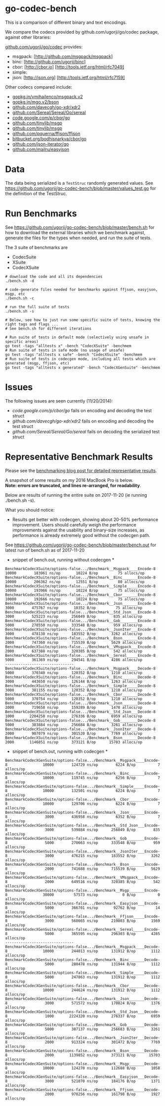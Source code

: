 # go-codec-bench

This is a comparison of different binary and text encodings.

We compare the codecs provided by github.com/ugorji/go/codec package,
against other libraries:

[github.com/ugorji/go/codec](http://github.com/ugorji/go) provides:

  - msgpack: [http://github.com/msgpack/msgpack] 
  - binc:    [http://github.com/ugorji/binc]
  - cbor:    [http://cbor.io] [http://tools.ietf.org/html/rfc7049]
  - simple: 
  - json:    [http://json.org] [http://tools.ietf.org/html/rfc7159] 

Other codecs compared include:

  - [gopkg.in/vmihailenco/msgpack.v2](http://gopkg.in/vmihailenco/msgpack.v2)
  - [gopkg.in/mgo.v2/bson](http://gopkg.in/mgo.v2/bson)
  - [github.com/davecgh/go-xdr/xdr2](https://godoc.org/github.com/davecgh/go-xdr/xdr)
  - [github.com/Sereal/Sereal/Go/sereal](https://godoc.org/github.com/Sereal/Sereal/Go/sereal)
  - [code.google.com/p/cbor/go](http://code.google.com/p/cbor/go)
  - [github.com/tinylib/msgp](http://github.com/tinylib/msgp)
  - [github.com/tinylib/msgp](http://godoc.org/github.com/tinylib/msgp)
  - [github.com/pquerna/ffjson/ffjson](http://godoc.org/github.com/pquerna/ffjson/ffjson)
  - [bitbucket.org/bodhisnarkva/cbor/go](http://godoc.org/bitbucket.org/bodhisnarkva/cbor/go)
  - [github.com/json-iterator/go](http://godoc.org/github.com/json-iterator/go)
  - [github.com/mailru/easyjson](http://godoc.org/github.com/mailru/easyjson)
  
# Data

The data being serialized is a `TestStruc` randomly generated values.
See https://github.com/ugorji/go-codec-bench/blob/master/values_test.go for the
definition of the TestStruc.

# Run Benchmarks

See  https://github.com/ugorji/go-codec-bench/blob/master/bench.sh 
for how to download the external libraries which we benchmark against,
generate the files for the types when needed, 
and run the suite of tests.

The 3 suite of benchmarks are

  - CodecSuite
  - XSuite
  - CodecXSuite

```
# download the code and all its dependencies
./bench.sh -d

# code-generate files needed for benchmarks against ffjson, easyjson, msgp, etc
./bench.sh -c

# run the full suite of tests
./bench.sh -s

# Below, see how to just run some specific suite of tests, knowing the right tags and flags ...
# See bench.sh for different iterations

# Run suite of tests in default mode (selectively using unsafe in specific areas)
go test -tags "alltests x" -bench "CodecXSuite" -benchmem 
# Run suite of tests in safe mode (no usage of unsafe)
go test -tags "alltests x safe" -bench "CodecXSuite" -benchmem 
# Run suite of tests in codecgen mode, including all tests which are generated (msgp, ffjson, etc)
go test -tags "alltests x generated" -bench "CodecXGenSuite" -benchmem 

```

# Issues

The following issues are seen currently (11/20/2014):

- _code.google.com/p/cbor/go_ fails on encoding and decoding the test struct
- _github.com/davecgh/go-xdr/xdr2_ fails on encoding and decoding the test struct
- _github.com/Sereal/Sereal/Go/sereal_ fails on decoding the serialized test struct

# Representative Benchmark Results

Please see the [benchmarking blog post for detailed representative results](http://ugorji.net/blog/benchmarking-serialization-in-go).

A snapshot of some results on my 2016 MacBook Pro is below.  
**Note: errors are truncated, and lines re-arranged, for readability**.

Below are results of running the entire suite on 2017-11-20 (ie running ./bench.sh -s).

What you should notice:

- Results get better with codecgen, showing about 20-50% performance improvement.
  Users should carefully weigh the performance improvements against the 
  usability and binary-size increases, as performance is already extremely good 
  without the codecgen path.
  
See  https://github.com/ugorji/go-codec-bench/blob/master/bench.out for latest run of bench.sh as of 2017-11-20

* snippet of bench.out, running without codecgen *
```
BenchmarkCodecXSuite/options-false.../Benchmark__Msgpack____Encode-8         	   10000	    183961 ns/op	   10224 B/op	      75 allocs/op
BenchmarkCodecXSuite/options-false.../Benchmark__Binc_______Encode-8         	   10000	    206362 ns/op	   12551 B/op	      80 allocs/op
BenchmarkCodecXSuite/options-false.../Benchmark__Simple_____Encode-8         	   10000	    193966 ns/op	   10224 B/op	      75 allocs/op
BenchmarkCodecXSuite/options-false.../Benchmark__Cbor_______Encode-8         	   10000	    192666 ns/op	   10224 B/op	      75 allocs/op
BenchmarkCodecXSuite/options-false.../Benchmark__Json_______Encode-8         	    3000	    475767 ns/op	   10352 B/op	      75 allocs/op
BenchmarkCodecXSuite/options-false.../Benchmark__Std_Json___Encode-8         	    3000	    525223 ns/op	  256049 B/op	     835 allocs/op
BenchmarkCodecXSuite/options-false.../Benchmark__Gob________Encode-8         	    5000	    270550 ns/op	  333548 B/op	     959 allocs/op
BenchmarkCodecXSuite/options-false.../Benchmark__JsonIter___Encode-8         	    3000	    478130 ns/op	  183552 B/op	    3262 allocs/op
BenchmarkCodecXSuite/options-false.../Benchmark__Bson_______Encode-8         	    2000	    747360 ns/op	  715539 B/op	    5629 allocs/op
BenchmarkCodecXSuite/options-false.../Benchmark__VMsgpack___Encode-8         	    2000	    637388 ns/op	  320385 B/op	     542 allocs/op
BenchmarkCodecXSuite/options-false.../Benchmark__Sereal_____Encode-8         	    5000	    361369 ns/op	  294541 B/op	    4286 allocs/op
-------------------------------
BenchmarkCodecXSuite/options-false.../Benchmark__Msgpack____Decode-8         	    5000	    370340 ns/op	  120352 B/op	    1210 allocs/op
BenchmarkCodecXSuite/options-false.../Benchmark__Binc_______Decode-8         	    3000	    443650 ns/op	  126144 B/op	    1263 allocs/op
BenchmarkCodecXSuite/options-false.../Benchmark__Simple_____Decode-8         	    3000	    381155 ns/op	  120352 B/op	    1210 allocs/op
BenchmarkCodecXSuite/options-false.../Benchmark__Cbor_______Decode-8         	    5000	    370754 ns/op	  120352 B/op	    1210 allocs/op
BenchmarkCodecXSuite/options-false.../Benchmark__Json_______Decode-8         	    2000	    719658 ns/op	  159289 B/op	    1478 allocs/op
BenchmarkCodecXSuite/options-false.../Benchmark__Std_Json___Decode-8         	    1000	   2204258 ns/op	  276336 B/op	    6959 allocs/op
BenchmarkCodecXSuite/options-false.../Benchmark__Gob________Decode-8         	    5000	    383884 ns/op	  256684 B/op	    3261 allocs/op
BenchmarkCodecXSuite/options-false.../Benchmark__JsonIter___Decode-8         	    2000	    907079 ns/op	  301520 B/op	    7769 allocs/op
BenchmarkCodecXSuite/options-false.../Benchmark__Bson_______Decode-8         	    2000	   1146851 ns/op	  373121 B/op	   15703 allocs/op
```

* snippet of bench.out, running with codecgen *
```
BenchmarkCodecXGenSuite/options-false.../Benchmark__Msgpack____Encode-8         	   10000	    124729 ns/op	    6224 B/op	       7 allocs/op
BenchmarkCodecXGenSuite/options-false.../Benchmark__Binc_______Encode-8         	   10000	    119745 ns/op	    6256 B/op	       7 allocs/op
BenchmarkCodecXGenSuite/options-false.../Benchmark__Simple_____Encode-8         	   10000	    132501 ns/op	    6224 B/op	       7 allocs/op
BenchmarkCodecXGenSuite/options-false.../Benchmark__Cbor_______Encode-8         	   10000	    129706 ns/op	    6224 B/op	       7 allocs/op
BenchmarkCodecXGenSuite/options-false.../Benchmark__Json_______Encode-8         	    3000	    436958 ns/op	    6352 B/op	       7 allocs/op
BenchmarkCodecXGenSuite/options-false.../Benchmark__Std_Json___Encode-8         	    3000	    539884 ns/op	  256049 B/op	     835 allocs/op
BenchmarkCodecXGenSuite/options-false.../Benchmark__Gob________Encode-8         	    5000	    270663 ns/op	  333548 B/op	     959 allocs/op
BenchmarkCodecXGenSuite/options-false.../Benchmark__JsonIter___Encode-8         	    3000	    476215 ns/op	  183552 B/op	    3262 allocs/op
BenchmarkCodecXGenSuite/options-false.../Benchmark__Bson_______Encode-8         	    2000	    741688 ns/op	  715539 B/op	    5629 allocs/op
BenchmarkCodecXGenSuite/options-false.../Benchmark__VMsgpack___Encode-8         	    2000	    649516 ns/op	  320385 B/op	     542 allocs/op
BenchmarkCodecXGenSuite/options-false.../Benchmark__Msgp_______Encode-8         	   30000	     57573 ns/op	       0 B/op	       0 allocs/op
BenchmarkCodecXGenSuite/options-false.../Benchmark__Easyjson___Encode-8         	    5000	    366701 ns/op	   92762 B/op	      14 allocs/op
BenchmarkCodecXGenSuite/options-false.../Benchmark__Ffjson_____Encode-8         	    3000	    568665 ns/op	  219803 B/op	    1569 allocs/op
BenchmarkCodecXGenSuite/options-false.../Benchmark__Sereal_____Encode-8         	    5000	    365595 ns/op	  296303 B/op	    4285 allocs/op
-------------------------------
BenchmarkCodecXGenSuite/options-false.../Benchmark__Msgpack____Decode-8         	   10000	    244013 ns/op	  131912 B/op	    1112 allocs/op
BenchmarkCodecXGenSuite/options-false.../Benchmark__Binc_______Decode-8         	    5000	    280478 ns/op	  131944 B/op	    1112 allocs/op
BenchmarkCodecXGenSuite/options-false.../Benchmark__Simple_____Decode-8         	    5000	    247863 ns/op	  131912 B/op	    1112 allocs/op
BenchmarkCodecXGenSuite/options-false.../Benchmark__Cbor_______Decode-8         	   10000	    244624 ns/op	  131912 B/op	    1112 allocs/op
BenchmarkCodecXGenSuite/options-false.../Benchmark__Json_______Decode-8         	    3000	    571572 ns/op	  170824 B/op	    1376 allocs/op
BenchmarkCodecXGenSuite/options-false.../Benchmark__Std_Json___Decode-8         	    1000	   2224320 ns/op	  276337 B/op	    6959 allocs/op
BenchmarkCodecXGenSuite/options-false.../Benchmark__Gob________Decode-8         	    5000	    387137 ns/op	  256683 B/op	    3261 allocs/op
BenchmarkCodecXGenSuite/options-false.../Benchmark__JsonIter___Decode-8         	    2000	    913324 ns/op	  301472 B/op	    7769 allocs/op
BenchmarkCodecXGenSuite/options-false.../Benchmark__Bson_______Decode-8         	    2000	   1139852 ns/op	  373121 B/op	   15703 allocs/op
BenchmarkCodecXGenSuite/options-false.../Benchmark__Msgp_______Decode-8         	   10000	    124270 ns/op	  112688 B/op	    1058 allocs/op
BenchmarkCodecXGenSuite/options-false.../Benchmark__Easyjson___Decode-8         	    3000	    521070 ns/op	  184176 B/op	    1371 allocs/op
BenchmarkCodecXGenSuite/options-false.../Benchmark__Ffjson_____Decode-8         	    2000	    970256 ns/op	  161798 B/op	    1927 allocs/op
```
